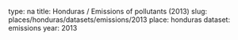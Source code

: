 type: na
title: Honduras / Emissions of pollutants (2013)
slug: places/honduras/datasets/emissions/2013
place: honduras
dataset: emissions
year: 2013
